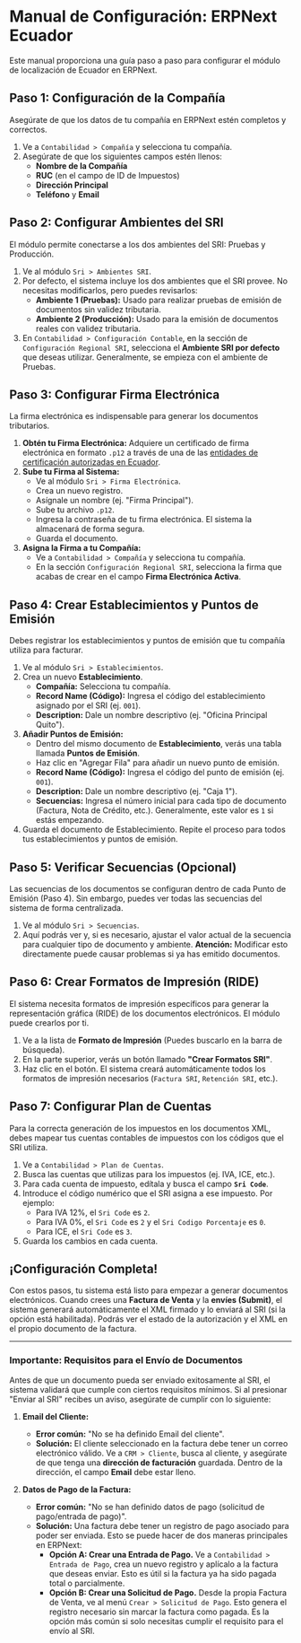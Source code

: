 # Manual de Configuración: ERPNext Ecuador

Este manual proporciona una guía paso a paso para configurar el módulo de localización de Ecuador en ERPNext.

## Paso 1: Configuración de la Compañía

Asegúrate de que los datos de tu compañía en ERPNext estén completos y correctos.
1.  Ve a `Contabilidad > Compañía` y selecciona tu compañía.
2.  Asegúrate de que los siguientes campos estén llenos:
    -   **Nombre de la Compañía**
    -   **RUC** (en el campo de ID de Impuestos)
    -   **Dirección Principal**
    -   **Teléfono** y **Email**

## Paso 2: Configurar Ambientes del SRI

El módulo permite conectarse a los dos ambientes del SRI: Pruebas y Producción.
1.  Ve al módulo `Sri > Ambientes SRI`.
2.  Por defecto, el sistema incluye los dos ambientes que el SRI provee. No necesitas modificarlos, pero puedes revisarlos:
    -   **Ambiente 1 (Pruebas):** Usado para realizar pruebas de emisión de documentos sin validez tributaria.
    -   **Ambiente 2 (Producción):** Usado para la emisión de documentos reales con validez tributaria.
3.  En `Contabilidad > Configuración Contable`, en la sección de `Configuración Regional SRI`, selecciona el **Ambiente SRI por defecto** que deseas utilizar. Generalmente, se empieza con el ambiente de Pruebas.

## Paso 3: Configurar Firma Electrónica

La firma electrónica es indispensable para generar los documentos tributarios.
1.  **Obtén tu Firma Electrónica:** Adquiere un certificado de firma electrónica en formato `.p12` a través de una de las [entidades de certificación autorizadas en Ecuador](https://www.google.com/search?q=entidades+de+certificacion+autorizadas+ecuador).
2.  **Sube tu Firma al Sistema:**
    -   Ve al módulo `Sri > Firma Electrónica`.
    -   Crea un nuevo registro.
    -   Asígnale un nombre (ej. "Firma Principal").
    -   Sube tu archivo `.p12`.
    -   Ingresa la contraseña de tu firma electrónica. El sistema la almacenará de forma segura.
    -   Guarda el documento.
3.  **Asigna la Firma a tu Compañía:**
    -   Ve a `Contabilidad > Compañía` y selecciona tu compañía.
    -   En la sección `Configuración Regional SRI`, selecciona la firma que acabas de crear en el campo **Firma Electrónica Activa**.

## Paso 4: Crear Establecimientos y Puntos de Emisión

Debes registrar los establecimientos y puntos de emisión que tu compañía utiliza para facturar.
1.  Ve al módulo `Sri > Establecimientos`.
2.  Crea un nuevo **Establecimiento**.
    -   **Compañía:** Selecciona tu compañía.
    -   **Record Name (Código):** Ingresa el código del establecimiento asignado por el SRI (ej. `001`).
    -   **Description:** Dale un nombre descriptivo (ej. "Oficina Principal Quito").
3.  **Añadir Puntos de Emisión:**
    -   Dentro del mismo documento de **Establecimiento**, verás una tabla llamada **Puntos de Emisión**.
    -   Haz clic en "Agregar Fila" para añadir un nuevo punto de emisión.
    -   **Record Name (Código):** Ingresa el código del punto de emisión (ej. `001`).
    -   **Description:** Dale un nombre descriptivo (ej. "Caja 1").
    -   **Secuencias:** Ingresa el número inicial para cada tipo de documento (Factura, Nota de Crédito, etc.). Generalmente, este valor es `1` si estás empezando.
4.  Guarda el documento de Establecimiento. Repite el proceso para todos tus establecimientos y puntos de emisión.

## Paso 5: Verificar Secuencias (Opcional)

Las secuencias de los documentos se configuran dentro de cada Punto de Emisión (Paso 4). Sin embargo, puedes ver todas las secuencias del sistema de forma centralizada.
1.  Ve al módulo `Sri > Secuencias`.
2.  Aquí podrás ver y, si es necesario, ajustar el valor actual de la secuencia para cualquier tipo de documento y ambiente. **Atención:** Modificar esto directamente puede causar problemas si ya has emitido documentos.

## Paso 6: Crear Formatos de Impresión (RIDE)

El sistema necesita formatos de impresión específicos para generar la representación gráfica (RIDE) de los documentos electrónicos. El módulo puede crearlos por ti.

1.  Ve a la lista de **Formato de Impresión** (Puedes buscarlo en la barra de búsqueda).
2.  En la parte superior, verás un botón llamado **"Crear Formatos SRI"**.
3.  Haz clic en el botón. El sistema creará automáticamente todos los formatos de impresión necesarios (`Factura SRI`, `Retención SRI`, etc.).

## Paso 7: Configurar Plan de Cuentas

Para la correcta generación de los impuestos en los documentos XML, debes mapear tus cuentas contables de impuestos con los códigos que el SRI utiliza.

1.  Ve a `Contabilidad > Plan de Cuentas`.
2.  Busca las cuentas que utilizas para los impuestos (ej. IVA, ICE, etc.).
3.  Para cada cuenta de impuesto, edítala y busca el campo **`Sri Code`**.
4.  Introduce el código numérico que el SRI asigna a ese impuesto. Por ejemplo:
    -   Para IVA 12%, el `Sri Code` es `2`.
    -   Para IVA 0%, el `Sri Code` es `2` y el `Sri Codigo Porcentaje` es `0`.
    -   Para ICE, el `Sri Code` es `3`.
5.  Guarda los cambios en cada cuenta.

## ¡Configuración Completa!

Con estos pasos, tu sistema está listo para empezar a generar documentos electrónicos. Cuando crees una **Factura de Venta** y la **envíes (Submit)**, el sistema generará automáticamente el XML firmado y lo enviará al SRI (si la opción está habilitada). Podrás ver el estado de la autorización y el XML en el propio documento de la factura.

---

### **Importante: Requisitos para el Envío de Documentos**

Antes de que un documento pueda ser enviado exitosamente al SRI, el sistema validará que cumple con ciertos requisitos mínimos. Si al presionar "Enviar al SRI" recibes un aviso, asegúrate de cumplir con lo siguiente:

1.  **Email del Cliente:**
    -   **Error común:** "No se ha definido Email del cliente".
    -   **Solución:** El cliente seleccionado en la factura debe tener un correo electrónico válido. Ve a `CRM > Cliente`, busca al cliente, y asegúrate de que tenga una **dirección de facturación** guardada. Dentro de la dirección, el campo **Email** debe estar lleno.

2.  **Datos de Pago de la Factura:**
    -   **Error común:** "No se han definido datos de pago (solicitud de pago/entrada de pago)".
    -   **Solución:** Una factura debe tener un registro de pago asociado para poder ser enviada. Esto se puede hacer de dos maneras principales en ERPNext:
        -   **Opción A: Crear una Entrada de Pago.** Ve a `Contabilidad > Entrada de Pago`, crea un nuevo registro y aplícalo a la factura que deseas enviar. Esto es útil si la factura ya ha sido pagada total o parcialmente.
        -   **Opción B: Crear una Solicitud de Pago.** Desde la propia Factura de Venta, ve al menú `Crear > Solicitud de Pago`. Esto genera el registro necesario sin marcar la factura como pagada. Es la opción más común si solo necesitas cumplir el requisito para el envío al SRI.
